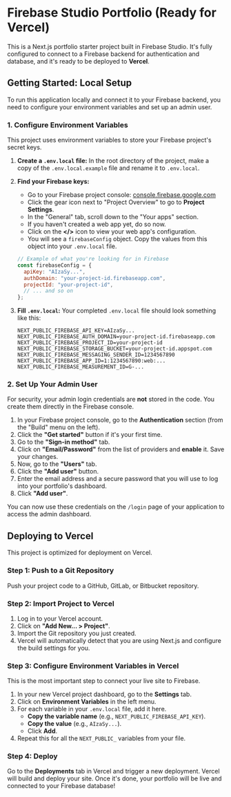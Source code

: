 # Firebase Studio Portfolio (Ready for Vercel)

This is a Next.js portfolio starter project built in Firebase Studio. It's fully configured to connect to a Firebase backend for authentication and database, and it's ready to be deployed to **Vercel**.

## Getting Started: Local Setup

To run this application locally and connect it to your Firebase backend, you need to configure your environment variables and set up an admin user.

### 1. Configure Environment Variables

This project uses environment variables to store your Firebase project's secret keys.

1.  **Create a `.env.local` file:** In the root directory of the project, make a copy of the `.env.local.example` file and rename it to `.env.local`.
2.  **Find your Firebase keys:**
    *   Go to your Firebase project console: [console.firebase.google.com](https://console.firebase.google.com/)
    *   Click the gear icon next to "Project Overview" to go to **Project Settings**.
    *   In the "General" tab, scroll down to the "Your apps" section.
    *   If you haven't created a web app yet, do so now.
    *   Click on the **</>** icon to view your web app's configuration.
    *   You will see a `firebaseConfig` object. Copy the values from this object into your `.env.local` file.

    ```javascript
    // Example of what you're looking for in Firebase
    const firebaseConfig = {
      apiKey: "AIzaSy...",
      authDomain: "your-project-id.firebaseapp.com",
      projectId: "your-project-id",
      // ... and so on
    };
    ```

3.  **Fill `.env.local`:** Your completed `.env.local` file should look something like this:
    ```
    NEXT_PUBLIC_FIREBASE_API_KEY=AIzaSy...
    NEXT_PUBLIC_FIREBASE_AUTH_DOMAIN=your-project-id.firebaseapp.com
    NEXT_PUBLIC_FIREBASE_PROJECT_ID=your-project-id
    NEXT_PUBLIC_FIREBASE_STORAGE_BUCKET=your-project-id.appspot.com
    NEXT_PUBLIC_FIREBASE_MESSAGING_SENDER_ID=1234567890
    NEXT_PUBLIC_FIREBASE_APP_ID=1:1234567890:web:...
    NEXT_PUBLIC_FIREBASE_MEASUREMENT_ID=G-...
    ```

### 2. Set Up Your Admin User

For security, your admin login credentials are **not** stored in the code. You create them directly in the Firebase console.

1.  In your Firebase project console, go to the **Authentication** section (from the "Build" menu on the left).
2.  Click the **"Get started"** button if it's your first time.
3.  Go to the **"Sign-in method"** tab.
4.  Click on **"Email/Password"** from the list of providers and **enable** it. Save your changes.
5.  Now, go to the **"Users"** tab.
6.  Click the **"Add user"** button.
7.  Enter the email address and a secure password that you will use to log into your portfolio's dashboard.
8.  Click **"Add user"**.

You can now use these credentials on the `/login` page of your application to access the admin dashboard.

## Deploying to Vercel

This project is optimized for deployment on Vercel.

### Step 1: Push to a Git Repository
Push your project code to a GitHub, GitLab, or Bitbucket repository.

### Step 2: Import Project to Vercel
1.  Log in to your Vercel account.
2.  Click on **"Add New... > Project"**.
3.  Import the Git repository you just created.
4.  Vercel will automatically detect that you are using Next.js and configure the build settings for you.

### Step 3: Configure Environment Variables in Vercel

This is the most important step to connect your live site to Firebase.

1.  In your new Vercel project dashboard, go to the **Settings** tab.
2.  Click on **Environment Variables** in the left menu.
3.  For each variable in your `.env.local` file, add it here.
    *   **Copy the variable name** (e.g., `NEXT_PUBLIC_FIREBASE_API_KEY`).
    *   **Copy the value** (e.g., `AIzaSy...`).
    *   Click **Add**.
4.  Repeat this for all the `NEXT_PUBLIC_` variables from your file.

### Step 4: Deploy
Go to the **Deployments** tab in Vercel and trigger a new deployment. Vercel will build and deploy your site. Once it's done, your portfolio will be live and connected to your Firebase database!
######